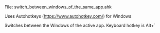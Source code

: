 File: switch_between_windows_of_the_same_app.ahk

Uses Autohotkeys (https://www.autohotkey.com/) for Windows

Switches between the Windows of the active app.
Keyboard hotkey is Alt+`
